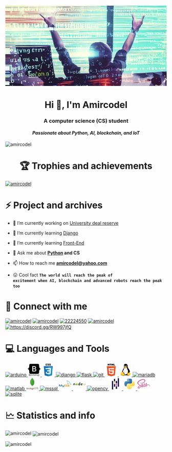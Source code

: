 ![MasterHead](https://github.com/amircodel/AmirCodel/blob/main/_1e04afac-32ee-44bb-8722-5876ce29a726.jpeg.jpg)
<br>

<h1 align="center">Hi 👋, I'm Amircodel</h1>
<h3 align="center">A computer science (CS) student <h4 align="center"><em>Passionate about Python, AI, blockchain, and IoT</em></h4></h3>

<p align="left"> <img src="https://komarev.com/ghpvc/?username=amircodel&label=Profile%20views&color=0e75b6&style=flat" alt="amircodel" /> </p>

<h1 align="center">🏆 Trophies and achievements</h1>
<p align="left"> <a href="https://github.com/ryo-ma/github-profile-trophy"><img src="https://github-profile-trophy.vercel.app/?username=amircodel" alt="amircodel" /></a> </p>

# ⚡ Project and archives
- 🔭 I’m currently working on [University deal reserve](https://github.com/amircodel/University_deal_reserve)

- 🌱 I’m currently learning [Django](https://github.com/amircodel/Django)

- 🌱 I’m currently learning [Front-End](https://github.com/amircodel/Front-End)

- 💬 Ask me about **[Python](https://github.com/amircodel/Python_Advanced) and CS**

- 📫 How to reach me **[amircodel@​yahoo.com](mailto:amircodel@​yahoo.com)**

- 😛 Cool fact **<code>The world will reach the peak of excitement when AI, blockchain and advanced robots reach the peak too</code>**

# 🔗 Connect with me
<p align="left">
<a href="https://twitter.com/amircodel" target="blank"><img align="center" src="https://raw.githubusercontent.com/rahuldkjain/github-profile-readme-generator/master/src/images/icons/Social/twitter.svg" alt="amircodel" height="30" width="40" /></a>
<a href="https://linkedin.com/in/amircodel" target="blank"><img align="center" src="https://raw.githubusercontent.com/rahuldkjain/github-profile-readme-generator/master/src/images/icons/Social/linked-in-alt.svg" alt="amircodel" height="30" width="40" /></a>
<a href="https://stackoverflow.com/users/22224550" target="blank"><img align="center" src="https://raw.githubusercontent.com/rahuldkjain/github-profile-readme-generator/master/src/images/icons/Social/stack-overflow.svg" alt="22224550" height="30" width="40" /></a>
<a href="https://instagram.com/amircodel" target="blank"><img align="center" src="https://raw.githubusercontent.com/rahuldkjain/github-profile-readme-generator/master/src/images/icons/Social/instagram.svg" alt="amircodel" height="30" width="40" /></a>
<a href="https://discord.gg/https://discord.gg/RW997jfQ" target="blank"><img align="center" src="https://raw.githubusercontent.com/rahuldkjain/github-profile-readme-generator/master/src/images/icons/Social/discord.svg" alt="https://discord.gg/RW997jfQ" height="30" width="40" /></a>
</p>

# 💻 Languages and Tools
<p align="left"> <a href="https://www.arduino.cc/" target="_blank" rel="noreferrer"> <img src="https://cdn.worldvectorlogo.com/logos/arduino-1.svg" alt="arduino" width="40" height="40"/> </a> <a href="https://getbootstrap.com" target="_blank" rel="noreferrer"> <img src="https://raw.githubusercontent.com/devicons/devicon/master/icons/bootstrap/bootstrap-plain-wordmark.svg" alt="bootstrap" width="40" height="40"/> </a> <a href="https://www.w3schools.com/css/" target="_blank" rel="noreferrer"> <img src="https://raw.githubusercontent.com/devicons/devicon/master/icons/css3/css3-original-wordmark.svg" alt="css3" width="40" height="40"/> </a> <a href="https://www.djangoproject.com/" target="_blank" rel="noreferrer"> <img src="https://cdn.worldvectorlogo.com/logos/django.svg" alt="django" width="40" height="40"/> </a> <a href="https://flask.palletsprojects.com/" target="_blank" rel="noreferrer"> <img src="https://www.vectorlogo.zone/logos/pocoo_flask/pocoo_flask-icon.svg" alt="flask" width="40" height="40"/> </a> <a href="https://git-scm.com/" target="_blank" rel="noreferrer"> <img src="https://www.vectorlogo.zone/logos/git-scm/git-scm-icon.svg" alt="git" width="40" height="40"/> </a> <a href="https://www.w3.org/html/" target="_blank" rel="noreferrer"> <img src="https://raw.githubusercontent.com/devicons/devicon/master/icons/html5/html5-original-wordmark.svg" alt="html5" width="40" height="40"/> </a> <a href="https://www.linux.org/" target="_blank" rel="noreferrer"> <img src="https://raw.githubusercontent.com/devicons/devicon/master/icons/linux/linux-original.svg" alt="linux" width="40" height="40"/> </a> <a href="https://mariadb.org/" target="_blank" rel="noreferrer"> <img src="https://www.vectorlogo.zone/logos/mariadb/mariadb-icon.svg" alt="mariadb" width="40" height="40"/> </a> <a href="https://www.mathworks.com/" target="_blank" rel="noreferrer"> <img src="https://upload.wikimedia.org/wikipedia/commons/2/21/Matlab_Logo.png" alt="matlab" width="40" height="40"/> </a> <a href="https://www.mongodb.com/" target="_blank" rel="noreferrer"> <img src="https://raw.githubusercontent.com/devicons/devicon/master/icons/mongodb/mongodb-original-wordmark.svg" alt="mongodb" width="40" height="40"/> </a> <a href="https://www.microsoft.com/en-us/sql-server" target="_blank" rel="noreferrer"> <img src="https://www.svgrepo.com/show/303229/microsoft-sql-server-logo.svg" alt="mssql" width="40" height="40"/> </a> <a href="https://www.mysql.com/" target="_blank" rel="noreferrer"> <img src="https://raw.githubusercontent.com/devicons/devicon/master/icons/mysql/mysql-original-wordmark.svg" alt="mysql" width="40" height="40"/> </a> <a href="https://nodejs.org" target="_blank" rel="noreferrer"> <img src="https://raw.githubusercontent.com/devicons/devicon/master/icons/nodejs/nodejs-original-wordmark.svg" alt="nodejs" width="40" height="40"/> </a> <a href="https://opencv.org/" target="_blank" rel="noreferrer"> <img src="https://www.vectorlogo.zone/logos/opencv/opencv-icon.svg" alt="opencv" width="40" height="40"/> </a> <a href="https://pandas.pydata.org/" target="_blank" rel="noreferrer"> <img src="https://raw.githubusercontent.com/devicons/devicon/2ae2a900d2f041da66e950e4d48052658d850630/icons/pandas/pandas-original.svg" alt="pandas" width="40" height="40"/> </a> <a href="https://www.python.org" target="_blank" rel="noreferrer"> <img src="https://raw.githubusercontent.com/devicons/devicon/master/icons/python/python-original.svg" alt="python" width="40" height="40"/> </a> <a href="https://sass-lang.com" target="_blank" rel="noreferrer"> <img src="https://raw.githubusercontent.com/devicons/devicon/master/icons/sass/sass-original.svg" alt="sass" width="40" height="40"/> </a> <a href="https://www.sqlite.org/" target="_blank" rel="noreferrer"> <img src="https://www.vectorlogo.zone/logos/sqlite/sqlite-icon.svg" alt="sqlite" width="40" height="40"/> </a> </p>

# 🗠 Statistics and info

<p><img align="left" src="https://github-readme-stats.vercel.app/api/top-langs?username=amircodel&show_icons=true&locale=en&layout=compact" alt="amircodel" /></p>

<p>&nbsp;<img align="center" src="https://github-readme-stats.vercel.app/api?username=amircodel&show_icons=true&locale=en" alt="amircodel" /></p>

<p><img align="center" src="https://github-readme-streak-stats.herokuapp.com/?user=amircodel&" alt="amircodel" /></p>

